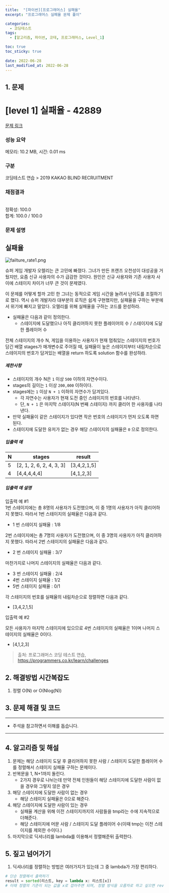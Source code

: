 ```yaml
---
title:  "[파이썬][프로그래머스] 실패율"
excerpt: "프로그래머스 실패율 문제 풀이"

categories:
  - 코딩테스트
tags:
  - [알고리즘, 파이썬, 코테, 프로그래머스, Level_1]

toc: true
toc_sticky: true
 
date: 2022-06-28
last_modified_at: 2022-06-28
---
```



## 1. 문제

# [level 1] 실패율 - 42889 

[문제 링크](https://programmers.co.kr/learn/courses/30/lessons/42889) 

### 성능 요약

메모리: 10.2 MB, 시간: 0.01 ms

### 구분

코딩테스트 연습 > 2019 KAKAO BLIND RECRUITMENT

### 채점결과

<br/>정확성: 100.0<br/>합계: 100.0 / 100.0

### 문제 설명

<h2>실패율</h2>

<p><img src="https://grepp-programmers.s3.amazonaws.com/files/production/bde471d8ac/48ddf1cc-c4ea-499d-b431-9727ee799191.png" title="" alt="failture_rate1.png"></p>

<p>슈퍼 게임 개발자 오렐리는 큰 고민에 빠졌다. 그녀가 만든 프랜즈 오천성이 대성공을 거뒀지만, 요즘 신규 사용자의 수가 급감한 것이다. 원인은 신규 사용자와 기존 사용자 사이에 스테이지 차이가 너무 큰 것이 문제였다.</p>

<p>이 문제를 어떻게 할까 고민 한 그녀는 동적으로 게임 시간을 늘려서 난이도를 조절하기로 했다. 역시 슈퍼 개발자라 대부분의 로직은 쉽게 구현했지만, 실패율을 구하는 부분에서 위기에 빠지고 말았다. 오렐리를 위해 실패율을 구하는 코드를 완성하라.</p>

<ul>
<li>실패율은 다음과 같이 정의한다.

<ul>
<li>스테이지에 도달했으나 아직 클리어하지 못한 플레이어의 수 / 스테이지에 도달한 플레이어 수</li>
</ul></li>
</ul>

<p>전체 스테이지의 개수 N, 게임을 이용하는 사용자가 현재 멈춰있는 스테이지의 번호가 담긴 배열 stages가 매개변수로 주어질 때, 실패율이 높은 스테이지부터 내림차순으로 스테이지의 번호가 담겨있는 배열을 return 하도록 solution 함수를 완성하라.</p>

<h5>제한사항</h5>

<ul>
<li>스테이지의 개수 N은 <code>1</code> 이상 <code>500</code> 이하의 자연수이다.</li>
<li>stages의 길이는 <code>1</code> 이상 <code>200,000</code> 이하이다.</li>
<li>stages에는 <code>1</code> 이상 <code>N + 1</code> 이하의 자연수가 담겨있다.

<ul>
<li>각 자연수는 사용자가 현재 도전 중인 스테이지의 번호를 나타낸다.</li>
<li>단, <code>N + 1</code> 은 마지막 스테이지(N 번째 스테이지) 까지 클리어 한 사용자를 나타낸다.</li>
</ul></li>
<li>만약 실패율이 같은 스테이지가 있다면 작은 번호의 스테이지가 먼저 오도록 하면 된다.</li>
<li>스테이지에 도달한 유저가 없는 경우 해당 스테이지의 실패율은 <code>0</code> 으로 정의한다.</li>
</ul>

<h5>입출력 예</h5>
<table class="table">
        <thead><tr>
<th>N</th>
<th>stages</th>
<th>result</th>
</tr>
</thead>
        <tbody><tr>
<td>5</td>
<td>[2, 1, 2, 6, 2, 4, 3, 3]</td>
<td>[3,4,2,1,5]</td>
</tr>
<tr>
<td>4</td>
<td>[4,4,4,4,4]</td>
<td>[4,1,2,3]</td>
</tr>
</tbody>
      </table>
<h5>입출력 예 설명</h5>

<p>입출력 예 #1<br>
1번 스테이지에는 총 8명의 사용자가 도전했으며, 이 중 1명의 사용자가 아직 클리어하지 못했다. 따라서 1번 스테이지의 실패율은 다음과 같다.</p>

<ul>
<li>1 번 스테이지 실패율 : 1/8</li>
</ul>

<p>2번 스테이지에는 총 7명의 사용자가 도전했으며, 이 중 3명의 사용자가 아직 클리어하지 못했다. 따라서 2번 스테이지의 실패율은 다음과 같다.</p>

<ul>
<li>2 번 스테이지 실패율 : 3/7</li>
</ul>

<p>마찬가지로 나머지 스테이지의 실패율은 다음과 같다.</p>

<ul>
<li>3 번 스테이지 실패율 : 2/4</li>
<li>4번 스테이지 실패율 : 1/2</li>
<li>5번 스테이지 실패율 : 0/1</li>
</ul>

<p>각 스테이지의 번호를 실패율의 내림차순으로 정렬하면 다음과 같다.</p>

<ul>
<li>[3,4,2,1,5]</li>
</ul>

<p>입출력 예 #2</p>

<p>모든 사용자가 마지막 스테이지에 있으므로 4번 스테이지의 실패율은 1이며 나머지 스테이지의 실패율은 0이다.</p>

<ul>
<li>[4,1,2,3]</li>
</ul>


> 출처: 프로그래머스 코딩 테스트 연습, https://programmers.co.kr/learn/challenges

## 2. 해결방법 시간복잡도
1. 정렬 O(N) or O(Nlog(N))


## 3. 문제 해결 및 코드
--- 

<script src="https://gist.github.com/cmblir/7929921c4f3a0912fbb607eb83668f13.js"></script>

- 주석을 참고하면서 이해를 돕습니다.
---

## 4. 알고리즘 및 해설

1. 문제는 해당 스테이지 도달 후 클리어하지 못한 사람 / 스테이지 도달한 플레이어 수를 정렬해서 스테이지 실패율 구하는 문제이다.
2. 반복문을 1, N+1까지 돌린다.
    - 2가지 경우로 나뉘는데 만약 전체 인원들이 해당 스테이지에 도달한 사람이 없을 경우와 그렇지 않은 경우
3. 해당 스테이지에 도달한 사람이 없는 경우
    - 해당 스테이지 실패율은 0으로 해준다.
4. 해당 스테이지에 도달한 사람이 있는 경우
    - 실패율 계산을 위해 이전 스테이지까지의 사람들을 tmp라는 수에 지속적으로 더해준다.
    - 해당 스테이지에 머문 사람 / 스테이지 도달 플레이어 수(이때 tmp는 이전 스테이지를 제외한 수이다.)
5. 마지막으로 딕셔너리를 lambda를 이용해서 정렬해준뒤 출력한다.

## 5. 짚고 넘어가기

1. 딕셔너리를 정렬하는 방법은 여러가지가 있는데 그 중 lambda가 가장 편리하다.

```python
# 단순 정렬해서 출력하기
result = sorted(리스트, key = lambda x: 리스트[x])
# 이때 정렬의 기준이 되는 값을 x로 잡아주면 되며, 정렬 방식을 오름차로 하고 싶으면 reverse = True를 해준다.
```